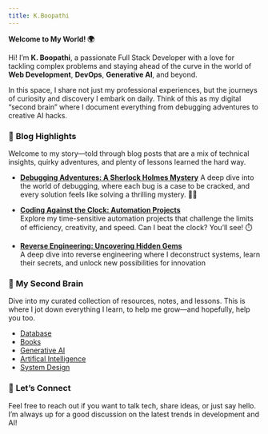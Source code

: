```yaml
---
title: K.Boopathi
---
```


**Welcome to My World! 🌍**

Hi! I’m **K. Boopathi**, a passionate Full Stack Developer with a love for tackling complex problems and staying ahead of the curve in the world of **Web Development**, **DevOps**, **Generative AI**, and beyond.

In this space, I share not just my professional experiences, but the journeys of curiosity and discovery I embark on daily. Think of this as my digital “second brain” where I document everything from debugging adventures to creative AI hacks.

###  📝 **Blog Highlights**

Welcome to my story—told through blog posts that are a mix of technical insights, quirky adventures, and plenty of lessons learned the hard way.

- **[Debugging Adventures: A Sherlock Holmes Mystery](/tags/Sherlock_holmes)** 
    A deep dive into the world of debugging, where each bug is a case to be cracked, and every solution feels like solving a thrilling mystery. 🕵️‍♂️

- **[Coding Against the Clock: Automation Projects](/tags/code_against_clock)**  
    Explore my time-sensitive automation projects that challenge the limits of efficiency, creativity, and speed. Can I beat the clock? You’ll see! ⏱️

- **[Reverse Engineering: Uncovering Hidden Gems](/tags/hacking)**  
    A deep dive into reverse engineering where I deconstruct systems, learn their secrets, and unlock new possibilities for innovation

### 🧠 **My Second Brain**

Dive into my curated collection of resources, notes, and lessons. This is where I jot down everything I learn, to help me grow—and hopefully, help you too.

- [Database](tags/database)
- [Books](/tags/book)
- [Generative AI](/tags/genrative_ai)
- [Artifical Intelligence](/tags/AI) 
- [System Design](/tags/system_design)


### 🚀 **Let’s Connect**

Feel free to reach out if you want to talk tech, share ideas, or just say hello. I’m always up for a good discussion on the latest trends in development and AI!


